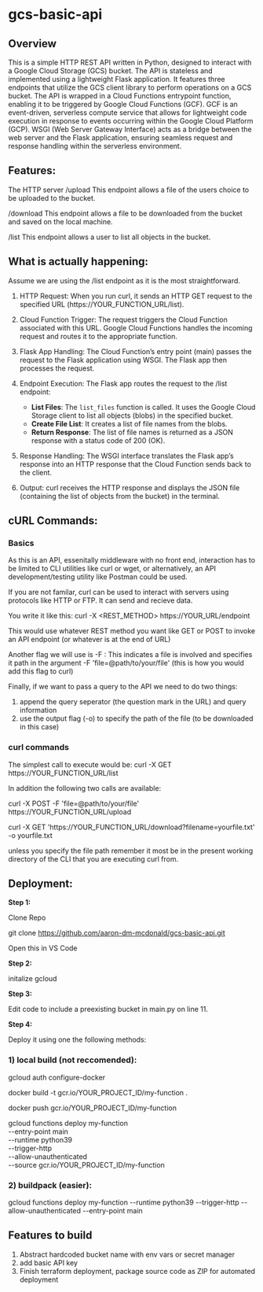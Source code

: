 # gcs-basic-api

## Overview
This is a simple HTTP REST API written in Python, designed to interact with a Google Cloud Storage (GCS) bucket. The API is stateless and implemented using a lightweight Flask application. It features three endpoints that utilize the GCS client library to perform operations on a GCS bucket. The API is wrapped in a Cloud Functions entrypoint function, enabling it to be triggered by Google Cloud Functions (GCF). GCF is an event-driven, serverless compute service that allows for lightweight code execution in response to events occurring within the Google Cloud Platform (GCP). WSGI (Web Server Gateway Interface) acts as a bridge between the web server and the Flask application, ensuring seamless request and response handling within the serverless environment.

## Features:

The HTTP server 
/upload 
This endpoint allows a file of the users choice to be uploaded to the bucket.

/download
This endpoint allows a file to be downloaded from the bucket and saved on the local machine. 

/list
This endpoint allows a user to list all objects in the bucket. 

## What is actually happening:
Assume we are using the /list endpoint as it is the most straightforward.

1) HTTP Request: When you run curl, it sends an HTTP GET request to the specified URL (https://YOUR_FUNCTION_URL/list).

2) Cloud Function Trigger: The request triggers the Cloud Function associated with this URL. Google Cloud Functions handles the incoming request and routes it to the appropriate function.

3) Flask App Handling: The Cloud Function’s entry point (main) passes the request to the Flask application using WSGI. The Flask app then processes the request.

4) Endpoint Execution: The Flask app routes the request to the /list endpoint:
   - **List Files**: The `list_files` function is called. It uses the Google Cloud Storage client to list all objects (blobs) in the specified bucket.
   - **Create File List**: It creates a list of file names from the blobs.
   - **Return Response**: The list of file names is returned as a JSON response with a status code of 200 (OK).

5) Response Handling: The WSGI interface translates the Flask app’s response into an HTTP response that the Cloud Function sends back to the client.

6) Output: curl receives the HTTP response and displays the JSON file (containing the list of objects from the bucket) in the terminal.


## cURL Commands:

### Basics

As this is an API, essenitally middleware with no front end, interaction has to be limited to CLI utilities like curl or wget, or alternatively, an API development/testing utility like Postman could be used. 

If you are not familar, curl can be used to interact with servers using protocols like HTTP or FTP. It can send and recieve data. 

You write it like this:
curl -X <REST_METHOD> https://YOUR_URL/endpoint 

This would use whatever REST method you want like GET or POST to invoke an API endpoint (or whatever is at the end of URL)

Another flag we will use is 
-F : This indicates a file is involved and specifies it path in the argument
-F 'file=@path/to/your/file' (this is how you would add this flag to curl)

Finally, if we want to pass a query to the API we need to do two things:
1) append the query seperator (the question mark in the URL) and query information
2) use the output flag (-o) to specify the path of the file (to be downloaded in this case)

### curl commands
The simplest call to execute would be:
curl -X GET https://YOUR_FUNCTION_URL/list 

In addition the following two calls are available: 

curl -X POST -F 'file=@path/to/your/file' https://YOUR_FUNCTION_URL/upload

curl -X GET 'https://YOUR_FUNCTION_URL/download?filename=yourfile.txt' -o yourfile.txt

unless you specify the file path remember it most be in the present working directory of the CLI that you are executing curl from. 



## Deployment:

**Step 1:**

Clone Repo

git clone https://github.com/aaron-dm-mcdonald/gcs-basic-api.git


Open this in VS Code

**Step 2:**

initalize gcloud 

**Step 3:**

Edit code to include a preexisting bucket in main.py on line 11. 

**Step 4:**

Deploy it using one the following methods:

### 1) local build (not reccomended):

gcloud auth configure-docker

docker build -t gcr.io/YOUR_PROJECT_ID/my-function .

docker push gcr.io/YOUR_PROJECT_ID/my-function

gcloud functions deploy my-function \
    --entry-point main \
    --runtime python39 \
    --trigger-http \
    --allow-unauthenticated \
    --source gcr.io/YOUR_PROJECT_ID/my-function


### 2) buildpack (easier):

gcloud functions deploy my-function --runtime python39 --trigger-http --allow-unauthenticated --entry-point main


## Features to build
1) Abstract hardcoded bucket name with env vars or secret manager 
2) add basic API key 
3) Finish terraform deployment, package source code as ZIP for automated deployment 
